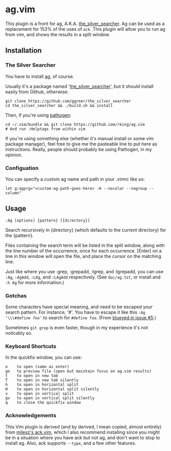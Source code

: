 # ag.vim #

This plugin is a front for ag, A.K.A.
[the_silver_searcher](https://github.com/ggreer/the_silver_searcher).  Ag can
be used as a replacement for 153% of the uses of `ack`.  This plugin will allow
you to run ag from vim, and shows the results in a split window.

## Installation ##

### The Silver Searcher

You have to install [ag](https://github.com/ggreer/the_silver_searcher), of course.

Usually it's a package named '[the_silver_searcher](https://github.com/ggreer/the_silver_searcher)', but it should install
easily from Github, otherwise:

    git clone https://github.com/ggreer/the_silver_searcher
    cd the_silver_searcher && ./build.sh && install

Then, if you're using [pathogen](https://github.com/tpope/vim-pathogen):

    cd ~/.vim/bundle && git clone https://github.com/rking/ag.vim
    # And run :Helptags from within vim

If you're using something else (whether it's manual install or some vim package
manager), feel free to give me the pasteable line to put here as instructions.
Really, people should probably be using Pathogen, in my opinion.

### Configuation

You can specify a custom ag name and path in your .vimrc like so:

    let g:agprg="<custom-ag-path-goes-here> -H --nocolor --nogroup --column"

## Usage ##

    :Ag [options] {pattern} [{directory}]

Search recursively in {directory} (which defaults to the current directory) for the {pattern}.

Files containing the search term will be listed in the split window, along with
the line number of the occurrence, once for each occurrence.  [Enter] on a line
in this window will open the file, and place the cursor on the matching line.

Just like where you use :grep, :grepadd, :lgrep, and :lgrepadd, you can use `:Ag`, `:AgAdd`, `:LAg`, and `:LAgAdd` respectively. (See `doc/ag.txt`, or install and `:h Ag` for more information.)

### Gotchas ###

Some characters have special meaning, and need to be escaped your search pattern. For instance, '#'. You have to escape it like this `:Ag '\\\#define foo'` to search for `#define foo`. (From [blueyed in issue #5](https://github.com/mileszs/ack.vim/issues/5).)

Sometimes `git grep` is even faster, though in my experience it's not noticably so.

### Keyboard Shortcuts ###

In the quickfix window, you can use:

    o    to open (same as enter)
    go   to preview file (open but maintain focus on ag.vim results)
    t    to open in new tab
    T    to open in new tab silently
    h    to open in horizontal split
    H    to open in horizontal split silently
    v    to open in vertical split
    gv   to open in vertical split silently
    q    to close the quickfix window

### Acknowledgements

This Vim plugin is derived (and by derived, I mean copied, almost entirely)
from [milesz's ack.vim](https://github.com/mileszs/ack.vim), which I also
recommend installing since you might be in a situation where you have ack but
not ag, and don't want to stop to install ag. Also, ack supports `--type`, and
a few other features.
